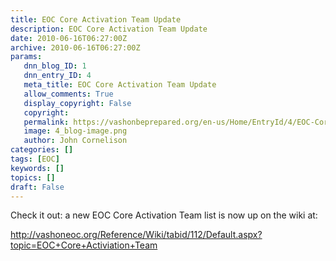 ```yaml
---
title: EOC Core Activation Team Update
description: EOC Core Activation Team Update
date: 2010-06-16T06:27:00Z
archive: 2010-06-16T06:27:00Z
params:
   dnn_blog_ID: 1
   dnn_entry_ID: 4
   meta_title: EOC Core Activation Team Update
   allow_comments: True
   display_copyright: False
   copyright: 
   permalink: https://vashonbeprepared.org/en-us/Home/EntryId/4/EOC-Core-Activation-Team-Update
   image: 4_blog-image.png
   author: John Cornelison
categories: []
tags: [EOC]
keywords: []
topics: []
draft: False
---
```


<p>Check it out: a new EOC Core Activation Team list is now up on the wiki at:</p>
<p><a title="http://vashoneoc.org/Reference/Wiki/tabid/112/Default.aspx?topic=EOC+Core+Activiation+Team" href="/Reference/Wiki/tabid/112/Default.aspx?topic=EOC+Core+Activiation+Team">http://vashoneoc.org/Reference/Wiki/tabid/112/Default.aspx?topic=EOC+Core+Activiation+Team</a></p>
